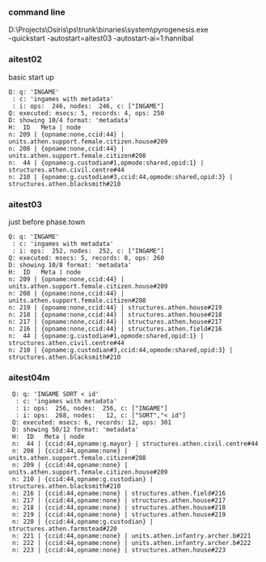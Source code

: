 

### command line ###

D:\Projects\Osiris\ps\trunk\binaries\system\pyrogenesis.exe  
  -quickstart -autostart=aitest03 -autostart-ai=1:hannibal

### aitest02 ###

basic start up

    Q: q: 'INGAME'
     : c: 'ingames with metadata'
     : i: ops:  246, nodes:  246, c: ["INGAME"]
    Q: executed: msecs: 5, records: 4, ops: 250
    D: showing 10/4 format: 'metadata'
    H:  ID   Meta | node
    n: 209 | {opname:none,ccid:44} | units.athen.support.female.citizen.house#209
    n: 208 | {opname:none,ccid:44} | units.athen.support.female.citizen#208
    n:  44 | {opname:g.custodian#1,opmode:shared,opid:1} | structures.athen.civil.centre#44
    n: 210 | {opname:g.custodian#3,ccid:44,opmode:shared,opid:3} | structures.athen.blacksmith#210


### aitest03 ###

just before phase.town

    Q: q: 'INGAME'
     : c: 'ingames with metadata'
     : i: ops:  252, nodes:  252, c: ["INGAME"]
    Q: executed: msecs: 5, records: 8, ops: 260
    D: showing 10/8 format: 'metadata'
    H:  ID   Meta | node
    n: 209 | {opname:none,ccid:44} | units.athen.support.female.citizen.house#209
    n: 208 | {opname:none,ccid:44} | units.athen.support.female.citizen#208
    n: 219 | {opname:none,ccid:44} | structures.athen.house#219
    n: 218 | {opname:none,ccid:44} | structures.athen.house#218
    n: 217 | {opname:none,ccid:44} | structures.athen.house#217
    n: 216 | {opname:none,ccid:44} | structures.athen.field#216
    n:  44 | {opname:g.custodian#1,opmode:shared,opid:1} | structures.athen.civil.centre#44
    n: 210 | {opname:g.custodian#3,ccid:44,opmode:shared,opid:3} | structures.athen.blacksmith#210


### aitest04m ###

     Q: q: 'INGAME SORT < id'
      : c: 'ingames with metadata'
      : i: ops:  256, nodes:  256, c: ["INGAME"]
      : i: ops:  268, nodes:   12, c: ["SORT","< id"]
     Q: executed: msecs: 6, records: 12, ops: 301
     D: showing 50/12 format: 'metadata'
     H:  ID   Meta | node
     n:  44 | {ccid:44,opname:g.mayor} | structures.athen.civil.centre#44
     n: 208 | {ccid:44,opname:none} | units.athen.support.female.citizen#208
     n: 209 | {ccid:44,opname:none} | units.athen.support.female.citizen.house#209
     n: 210 | {ccid:44,opname:g.custodian} | structures.athen.blacksmith#210
     n: 216 | {ccid:44,opname:none} | structures.athen.field#216
     n: 217 | {ccid:44,opname:none} | structures.athen.house#217
     n: 218 | {ccid:44,opname:none} | structures.athen.house#218
     n: 219 | {ccid:44,opname:none} | structures.athen.house#219
     n: 220 | {ccid:44,opname:g.custodian} | structures.athen.farmstead#220
     n: 221 | {ccid:44,opname:none} | units.athen.infantry.archer.b#221
     n: 222 | {ccid:44,opname:none} | units.athen.infantry.archer.b#222
     n: 223 | {ccid:44,opname:none} | structures.athen.house#223
